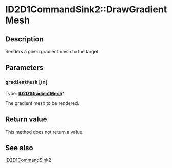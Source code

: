 # ID2D1CommandSink2::DrawGradientMesh

## Description

Renders a given gradient mesh to the target.

## Parameters

### `gradientMesh` [in]

Type: **[ID2D1GradientMesh](https://learn.microsoft.com/windows/desktop/api/d2d1_3/nn-d2d1_3-id2d1gradientmesh)***

The gradient mesh to be rendered.

## Return value

This method does not return a value.

## See also

[ID2D1CommandSink2](https://learn.microsoft.com/windows/desktop/api/d2d1_3/nn-d2d1_3-id2d1commandsink2)